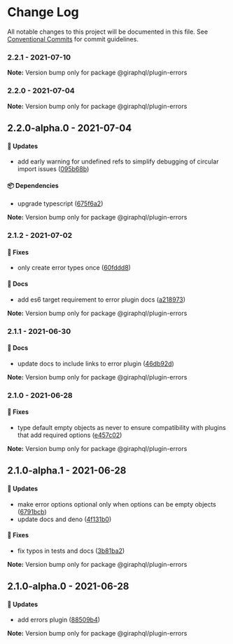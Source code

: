 # Change Log

All notable changes to this project will be documented in this file.
See [Conventional Commits](https://conventionalcommits.org) for commit guidelines.

### 2.2.1 - 2021-07-10

**Note:** Version bump only for package @giraphql/plugin-errors





### 2.2.0 - 2021-07-04

**Note:** Version bump only for package @giraphql/plugin-errors





## 2.2.0-alpha.0 - 2021-07-04

#### 🚀 Updates

- add early warning for undefined refs to simplify debugging of circular import issues ([095b68b](https://github.com/hayes/giraphql/commit/095b68b))

#### 📦 Dependencies

- upgrade typescript ([675f6a2](https://github.com/hayes/giraphql/commit/675f6a2))

**Note:** Version bump only for package @giraphql/plugin-errors





### 2.1.2 - 2021-07-02

#### 🐞 Fixes

- only create error types once ([60fddd8](https://github.com/hayes/giraphql/commit/60fddd8))

#### 📘 Docs

- add es6 target requirement to error plugin docs ([a218973](https://github.com/hayes/giraphql/commit/a218973))

**Note:** Version bump only for package @giraphql/plugin-errors





### 2.1.1 - 2021-06-30

#### 📘 Docs

- update docs to include links to error plugin ([46db92d](https://github.com/hayes/giraphql/commit/46db92d))

**Note:** Version bump only for package @giraphql/plugin-errors





### 2.1.0 - 2021-06-28

#### 🐞 Fixes

- type default empty objects as never to ensure compatibility with plugins that add required options ([e457c02](https://github.com/hayes/giraphql/commit/e457c02))

**Note:** Version bump only for package @giraphql/plugin-errors





## 2.1.0-alpha.1 - 2021-06-28

#### 🚀 Updates

- make error options optional only when options can be empty objects ([6791bcb](https://github.com/hayes/giraphql/commit/6791bcb))
- update docs and deno ([4f131b0](https://github.com/hayes/giraphql/commit/4f131b0))

#### 🐞 Fixes

- fix typos in tests and docs ([3b81ba2](https://github.com/hayes/giraphql/commit/3b81ba2))

**Note:** Version bump only for package @giraphql/plugin-errors





## 2.1.0-alpha.0 - 2021-06-28

#### 🚀 Updates

- add errors plugin ([88509b4](https://github.com/hayes/giraphql/commit/88509b4))

**Note:** Version bump only for package @giraphql/plugin-errors
